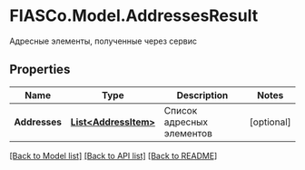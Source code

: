 # FIASCo.Model.AddressesResult
Адресные элементы, полученные через сервис

## Properties

Name | Type | Description | Notes
------------ | ------------- | ------------- | -------------
**Addresses** | [**List&lt;AddressItem&gt;**](AddressItem.md) | Список адресных элементов | [optional] 

[[Back to Model list]](../README.md#documentation-for-models) [[Back to API list]](../README.md#documentation-for-api-endpoints) [[Back to README]](../README.md)

